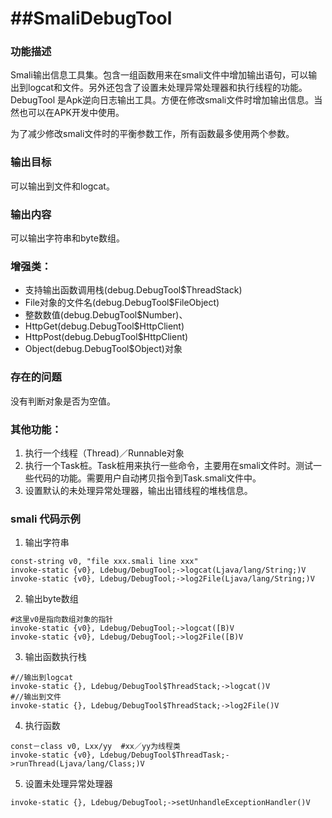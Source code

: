 ##SmaliDebugTool
==============

### 功能描述
Smali输出信息工具集。包含一组函数用来在smali文件中增加输出语句，可以输出到logcat和文件。另外还包含了设置未处理异常处理器和执行线程的功能。DebugTool 是Apk逆向日志输出工具。方便在修改smali文件时增加输出信息。当然也可以在APK开发中使用。
  
为了减少修改smali文件时的平衡参数工作，所有函数最多使用两个参数。
  
### 输出目标
可以输出到文件和logcat。
  
### 输出内容
可以输出字符串和byte数组。
  
### 增强类：
- 支持输出函数调用栈(debug.DebugTool$ThreadStack)
- File对象的文件名(debug.DebugTool$FileObject)
- 整数数值(debug.DebugTool$Number)、
- HttpGet(debug.DebugTool$HttpClient)
- HttpPost(debug.DebugTool$HttpClient)
- Object(debug.DebugTool$Object)对象
  
### 存在的问题
没有判断对象是否为空值。
  
### 其他功能：
1. 执行一个线程（Thread)／Runnable对象
2. 执行一个Task桩。Task桩用来执行一些命令，主要用在smali文件时。测试一些代码的功能。需要用户自动拷贝指令到Task.smali文件中。
3. 设置默认的未处理异常处理器，输出出错线程的堆栈信息。
  
### smali 代码示例
  
1. 输出字符串
``` smali
const-string v0, "file xxx.smali line xxx"
invoke-static {v0}, Ldebug/DebugTool;->logcat(Ljava/lang/String;)V
invoke-static {v0}, Ldebug/DebugTool;->log2File(Ljava/lang/String;)V
```
2. 输出byte数组
``` smali
#这里v0是指向数组对象的指针	
invoke-static {v0}, Ldebug/DebugTool;->logcat([B)V
invoke-static {v0}, Ldebug/DebugTool;->log2File([B)V
```
3. 输出函数执行栈
``` smali
#//输出到logcat
invoke-static {}, Ldebug/DebugTool$ThreadStack;->logcat()V
#//输出到文件
invoke-static {}, Ldebug/DebugTool$ThreadStack;->log2File()V
```
4. 执行函数
``` smali
const－class v0, Lxx/yy  #xx／yy为线程类
invoke-static {v0}, Ldebug/DebugTool$ThreadTask;->runThread(Ljava/lang/Class;)V
```
5. 设置未处理异常处理器
``` smali
invoke-static {}, Ldebug/DebugTool;->setUnhandleExceptionHandler()V
```
